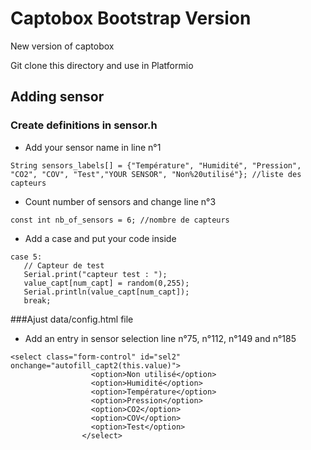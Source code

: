 # Captobox Bootstrap Version
New version of captobox

Git clone this directory and use in Platformio

## Adding sensor
### Create definitions in sensor.h
- Add your sensor name in line n°1

``` String sensors_labels[] = {"Température", "Humidité", "Pression", "CO2", "COV", "Test","YOUR SENSOR", "Non%20utilisé"}; //liste des capteurs ```

- Count number of sensors and change line n°3

``` const int nb_of_sensors = 6; //nombre de capteurs ``` 

- Add a case and put your code inside

 ```
 case 5: 
    // Capteur de test
    Serial.print("capteur test : ");
    value_capt[num_capt] = random(0,255);
    Serial.println(value_capt[num_capt]);
    break;
```

###Ajust data/config.html file
- Add an entry in sensor selection line n°75, n°112, n°149 and n°185 


```
<select class="form-control" id="sel2"  onchange="autofill_capt2(this.value)">
                  <option>Non utilisé</option>
                  <option>Humidité</option>
                  <option>Température</option>
                  <option>Pression</option>
                  <option>CO2</option>
                  <option>COV</option>
                  <option>Test</option>
                </select>
```
